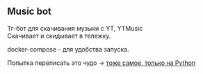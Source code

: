 ## Music bot 
Тг-бот для скачивания музыки с YT, YTMusic      
Скачивает и скидывает в тележку.    

docker-compose - для удобства запуска.

Попытка переписать это чудо -> [тоже самое, только на Python](https://github.com/s-antoshkin/yt_music_bot)
